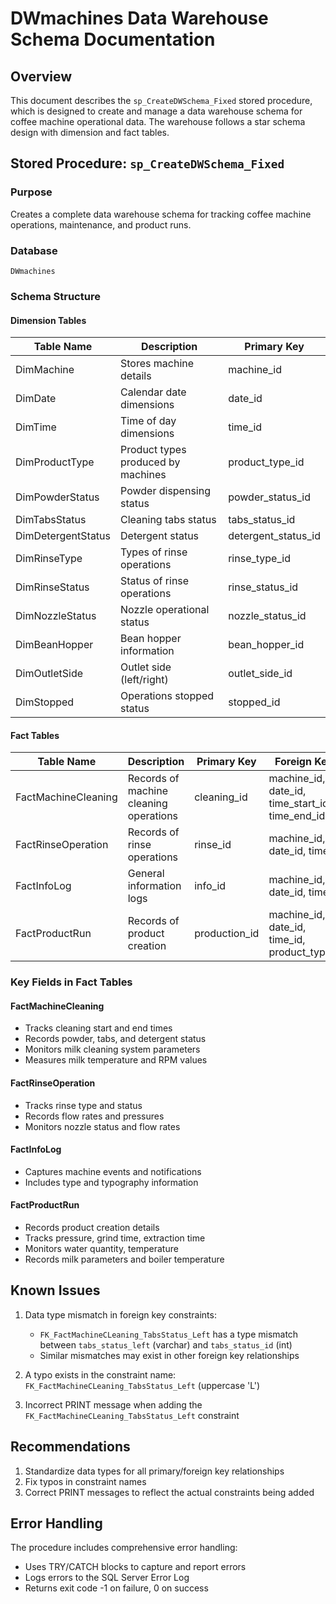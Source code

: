 # DWmachines Data Warehouse Schema Documentation

## Overview

This document describes the `sp_CreateDWSchema_Fixed` stored procedure, which is designed to create and manage a data warehouse schema for coffee machine operational data. The warehouse follows a star schema design with dimension and fact tables.

## Stored Procedure: `sp_CreateDWSchema_Fixed`

### Purpose
Creates a complete data warehouse schema for tracking coffee machine operations, maintenance, and product runs.

### Database
`DWmachines`

### Schema Structure

#### Dimension Tables

| Table Name         | Description                        | Primary Key         |
| ------------------ | ---------------------------------- | ------------------- |
| DimMachine         | Stores machine details             | machine_id          |
| DimDate            | Calendar date dimensions           | date_id             |
| DimTime            | Time of day dimensions             | time_id             |
| DimProductType     | Product types produced by machines | product_type_id     |
| DimPowderStatus    | Powder dispensing status           | powder_status_id    |
| DimTabsStatus      | Cleaning tabs status               | tabs_status_id      |
| DimDetergentStatus | Detergent status                   | detergent_status_id |
| DimRinseType       | Types of rinse operations          | rinse_type_id       |
| DimRinseStatus     | Status of rinse operations         | rinse_status_id     |
| DimNozzleStatus    | Nozzle operational status          | nozzle_status_id    |
| DimBeanHopper      | Bean hopper information            | bean_hopper_id      |
| DimOutletSide      | Outlet side (left/right)           | outlet_side_id      |
| DimStopped         | Operations stopped status          | stopped_id          |

#### Fact Tables

| Table Name          | Description                            | Primary Key   | Foreign Keys                                    |
| ------------------- | -------------------------------------- | ------------- | ----------------------------------------------- |
| FactMachineCleaning | Records of machine cleaning operations | cleaning_id   | machine_id, date_id, time_start_id, time_end_id |
| FactRinseOperation  | Records of rinse operations            | rinse_id      | machine_id, date_id, time_id                    |
| FactInfoLog         | General information logs               | info_id       | machine_id, date_id, time_id                    |
| FactProductRun      | Records of product creation            | production_id | machine_id, date_id, time_id, product_type_id   |

### Key Fields in Fact Tables

#### FactMachineCleaning
- Tracks cleaning start and end times
- Records powder, tabs, and detergent status
- Monitors milk cleaning system parameters
- Measures milk temperature and RPM values

#### FactRinseOperation
- Tracks rinse type and status
- Records flow rates and pressures
- Monitors nozzle status and flow rates

#### FactInfoLog
- Captures machine events and notifications
- Includes type and typography information

#### FactProductRun
- Records product creation details
- Tracks pressure, grind time, extraction time
- Monitors water quantity, temperature
- Records milk parameters and boiler temperature

## Known Issues

1. Data type mismatch in foreign key constraints:
   - `FK_FactMachineCLeaning_TabsStatus_Left` has a type mismatch between `tabs_status_left` (varchar) and `tabs_status_id` (int)
   - Similar mismatches may exist in other foreign key relationships

2. A typo exists in the constraint name: `FK_FactMachineCLeaning_TabsStatus_Left` (uppercase 'L')

3. Incorrect PRINT message when adding the `FK_FactMachineCLeaning_TabsStatus_Left` constraint

## Recommendations

1. Standardize data types for all primary/foreign key relationships
2. Fix typos in constraint names
3. Correct PRINT messages to reflect the actual constraints being added

## Error Handling

The procedure includes comprehensive error handling:
- Uses TRY/CATCH blocks to capture and report errors
- Logs errors to the SQL Server Error Log
- Returns exit code -1 on failure, 0 on success
